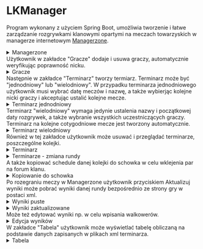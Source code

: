 # LKManager



Program wykonany z użyciem Spring Boot, umożliwia tworzenie i łatwe zarządzanie rozgrywkami klanowymi opartymi na meczach towarzyskich w managerze internetowym <a href ="https://www.managerzone.com/">Managerzone</a>.


<details >
 <summary>Managerzone</summary>
<a href="https://ibb.co/Fw73RyL"><img src="https://i.ibb.co/fp0Fjyz/mz.png" alt="mz" border="0" /></a>

</details>
Użytkownik w zakładce "Gracze" dodaje i usuwa graczy, automatycznie weryfikując poprawność nicku.
<details >
 <summary>Gracze</summary>
<a href="https://ibb.co/wYFYFHn"><img src="https://i.ibb.co/TrxrxXQ/gracze.png" alt="gracze" border="0"></a>

</details>
Następnie w zakładce "Terminarz" tworzy termiarz. Terminarz może być "jednodniowy" lub "wielodniowy". 
W przypadku terminarza jednodniowego użytkownik musi wybrać datę meczów i nazwę, a także wybierjąc kolejne nicki graczy i akceptując ustalić kolejne mecze. 
<details >
 <summary>Terminarz jednodniowy</summary>
<a href="https://ibb.co/dM4pm97"><img src="https://i.ibb.co/2h3MZ25/schedule-dodaj1dniowy.png" alt="schedule-dodaj1dniowy" border="0"></a>

</details>
Terminarz "wielodniowy" wymaga jedynie ustalenia nazwy i początkowej daty rozgrywek, a także wybranie wszystkich uczestniczących graczy. Terminarz na kolejne cotygodniowe mecze jest tworzony automatycznie.
<details >
 <summary>Terminarz wielodniowy</summary>
<a href="https://ibb.co/pvtDCzQ"><img src="https://i.ibb.co/ccG5zFw/schedule-dodajwielodniowy.png" alt="schedule-dodajwielodniowy" border="0"></a>

</details>
Również w tej zakładce użytkownik może usuwać i przeglądać terminarze, poszczególne kolejki.

<details >
 <summary>Terminarz</summary>
<a href="https://ibb.co/2qYdBXg"><img src="https://i.ibb.co/H7pqQmn/schedule.png" alt="schedule" border="0"></a>

</details>
<details >
 <summary>Terminarze - zmiana rundy</summary>
<a href="https://ibb.co/QcNvrcg"><img src="https://i.ibb.co/j5Mkg5N/schedule-zmiana-rundy.png" alt="schedule-zmiana-rundy" border="0"></a>

</details>
A także kopiować schedule danej kolejki do schowka w celu wklejenia par na forum klanu.
<details >
 <summary>Kopiowanie do schowka</summary>
<a href="https://ibb.co/m4n8Xdh"><img src="https://i.ibb.co/DQBp8mw/kopiowanie-do-schowka.png" alt="kopiowanie-do-schowka" border="0"></a>

</details>
Po rozegraniu meczy w Managerzone użytkownik przyciskiem Aktualizuj wyniki może pobrać wyniki danej rundy bezpośrednio ze strony gry w postaci xml. 
<details>
 <summary>Wyniki puste</summary>
<a href="https://ibb.co/XbDwgd2"><img src="https://i.ibb.co/Cz6rZX1/wyniki-puste.png" alt="wyniki-puste" border="0"></a>

</details>


<details>
 <summary>Wyniki zaktualizowane</summary>
<a href="https://ibb.co/zXyVVMF"><img src="https://i.ibb.co/bsS550F/wyniki-uzupeln.png" alt="wyniki-uzupeln" border="0"></a>

</details>
Może też edytować wyniki np. w celu wpisania walkowerów.
<details >
 <summary>Edycja wyników</summary>
<a href="https://ibb.co/BZqtrt6"><img src="https://i.ibb.co/2tgysyM/wyniki-edycja.png" alt="wyniki-edycja" border="0"></a>

</details>
W zakładce "Tabela" użytkownik może wyświetlać tabelę obliczaną na podstawie danych zapisanych w plikach xml terminarza.
<details >
 <summary>Tabela</summary>
<a href="https://ibb.co/s3JQ9Fz"><img src="https://i.ibb.co/pXrZj35/table.png" alt="table" border="0"></a>

</details>
